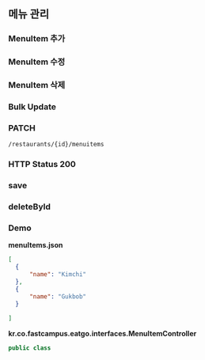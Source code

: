 ## 메뉴 관리

### MenuItem 추가

### MenuItem 수정

### MenuItem 삭제

### Bulk Update

### PATCH

`/restaurants/{id}/menuitems`

### HTTP Status 200

### save

### deleteById

### Demo

**menuItems.json**

```json
[
  {
      "name": "Kimchi"
  },  
  {
      "name": "Gukbob"
  }
  
]
```

**kr.co.fastcampus.eatgo.interfaces.MenuItemController**

```java
public class
```

